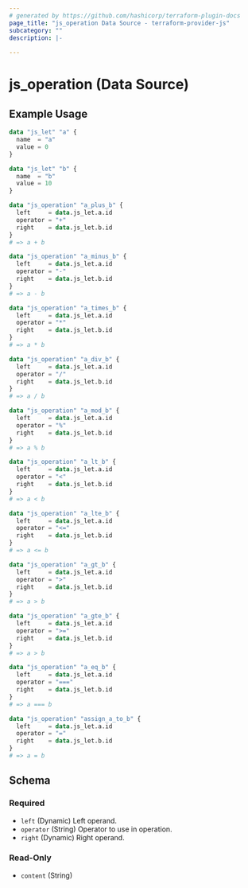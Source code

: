 ```yaml
---
# generated by https://github.com/hashicorp/terraform-plugin-docs
page_title: "js_operation Data Source - terraform-provider-js"
subcategory: ""
description: |-
  
---
```


# js_operation (Data Source)



## Example Usage

```terraform
data "js_let" "a" {
  name  = "a"
  value = 0
}

data "js_let" "b" {
  name  = "b"
  value = 10
}

data "js_operation" "a_plus_b" {
  left     = data.js_let.a.id
  operator = "+"
  right    = data.js_let.b.id
}
# => a + b

data "js_operation" "a_minus_b" {
  left     = data.js_let.a.id
  operator = "-"
  right    = data.js_let.b.id
}
# => a - b

data "js_operation" "a_times_b" {
  left     = data.js_let.a.id
  operator = "*"
  right    = data.js_let.b.id
}
# => a * b

data "js_operation" "a_div_b" {
  left     = data.js_let.a.id
  operator = "/"
  right    = data.js_let.b.id
}
# => a / b

data "js_operation" "a_mod_b" {
  left     = data.js_let.a.id
  operator = "%"
  right    = data.js_let.b.id
}
# => a % b

data "js_operation" "a_lt_b" {
  left     = data.js_let.a.id
  operator = "<"
  right    = data.js_let.b.id
}
# => a < b

data "js_operation" "a_lte_b" {
  left     = data.js_let.a.id
  operator = "<="
  right    = data.js_let.b.id
}
# => a <= b

data "js_operation" "a_gt_b" {
  left     = data.js_let.a.id
  operator = ">"
  right    = data.js_let.b.id
}
# => a > b

data "js_operation" "a_gte_b" {
  left     = data.js_let.a.id
  operator = ">="
  right    = data.js_let.b.id
}
# => a > b

data "js_operation" "a_eq_b" {
  left     = data.js_let.a.id
  operator = "==="
  right    = data.js_let.b.id
}
# => a === b

data "js_operation" "assign_a_to_b" {
  left     = data.js_let.a.id
  operator = "="
  right    = data.js_let.b.id
}
# => a = b
```

<!-- schema generated by tfplugindocs -->
## Schema

### Required

- `left` (Dynamic) Left operand.
- `operator` (String) Operator to use in operation.
- `right` (Dynamic) Right operand.

### Read-Only

- `content` (String)
